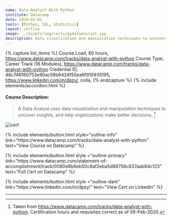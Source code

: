 ```yaml
---
name: Data Analyst With Python
institute: Datacamp
date: 2019-01-01
tools: [Python, SQL, Statistics]
layout: certlay
image: ../assets/img/certs/pydataanalyst.jpg
description: Data visualization and manipulation techniques to uncover insights and help organizations make better decisions.
---
```


{% capture list_items %}
Course Load, 60 hours, https://www.datacamp.com/tracks/data-analyst-with-python
Course Type, Career Track (16 Modules), https://www.datacamp.com/tracks/data-analyst-with-python
Credential ID, 46c746160753e90ac58b6424f50ea6f910935195, https://www.linkedin.com/in/dpzy/, colla,
{% endcapture %}
{% include elements/accordion.html %}
<!-- Long Desc -->
#### Course Description:
> A Data Analyst uses data visualization and manipulation techniques to uncover insights, and help organizations make better decisions. [^1]

<!-- End Desc -->

![cert]({{page.image}})

<p class="text-center">
{% include elements/button.html style="outline-info" link="https://www.datacamp.com/tracks/data-analyst-with-python" text="View Course on Datacamp" %}
</p>

<p class="text-center">
{% include elements/button.html style ="outline-primary" link="https://www.datacamp.com/statement-of-accomplishment/track/0080e6b6eb50c8af2eba5d88756c837aab94c123" text="Full Cert on Datacamp" %}
</p>

<p class="text-center">
{% include elements/button.html style ="outline-dark" link="https://www.linkedin.com/in/dpzy/" text="View Cert on LinkedIn" %}
</p>

---

[^1]: Taken from <https://www.datacamp.com/tracks/data-analyst-with-python>.  Certification hours and requisites correct as of 06-Feb-2020.
